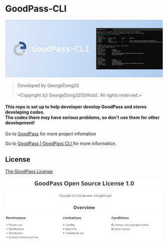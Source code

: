 # GoodPass-CLI

<p align="center">
    <img src="./img/GoodPass-CLI-bg1.png" width=700>
</p>


> Developed by GeorgeDong32 
> 
> <Copyright (c) GeorgeDong32(Github). All rights reserved.>

<h4>
This repo is set up to help developer develop GoodPass and stores developing codes.<br>
The codes there may have serious problems, so don't use them for other development!<br>
</h4>

Go to [GoodPass](https://github.com/GeorgeDong32/GoodPass) for more project infomation

Go to [GoodPass | GoodPass CLI ](https://georgedong32.github.io/GoodPass/GoodPass-CLI) for more information.

## License

[The GoodPass License](https://github.com/GeorgeDong32/GoodPass/blob/main/LICENSE)

<p align="center">
    <img src="./img/GPOL_overview.png" width=700>
</p>


